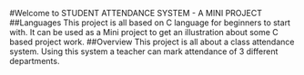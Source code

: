 #Welcome to STUDENT ATTENDANCE SYSTEM - A MINI PROJECT 
##Languages
 This project is all based on C language for beginners to start with. It can be used as a Mini project to get an illustration about some C based project work.
##Overview
 This project is all about a class attendance system. Using this system a teacher can mark attendance of 3 different departments.

